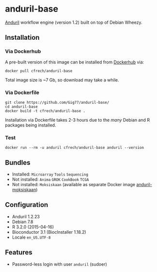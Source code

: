 # anduril-base

[Anduril](http://www.anduril.org/anduril/site/) workflow engine (version 1.2) built on top of Debian Wheezy.

## Installation

### Via Dockerhub

A pre-built version of this image can be installed from [Dockerhub](https://registry.hub.docker.com/u/cfrech/anduril-base/) via:

    docker pull cfrech/anduril-base
    
Total image size is ~7 Gb, so download may take a while.

### Via Dockerfile

    git clone https://github.com/Gig77/anduril-base/
    cd anduril-base
    docker build -t cfrech/anduril-base .

Installation via Dockerfile takes 2-3 hours due to the _many_ Debian and R packages being installed.

### Test

    docker run --rm -u anduril cfrech/anduril-base anduril --version

## Bundles

* Installed: `Microarray` `Tools` `Sequencing`
* Not installed: `Anima` `GROK` `CookBook` `TCGA`
* Not installed: `Moksiskaan` (available as separate Docker image [anduril-moksiskaan](https://github.com/Gig77/anduril-moksiskaan))

## Configuration

* Anduril 1.2.23
* Debian 7.8
* R 3.2.0 (2015-04-16)
* Bioconductor 3.1 (BiocInstaller 1.18.2)
* Locale `en_US.UTF-8`

## Features

* Password-less login with user `anduril` (sudoer)

